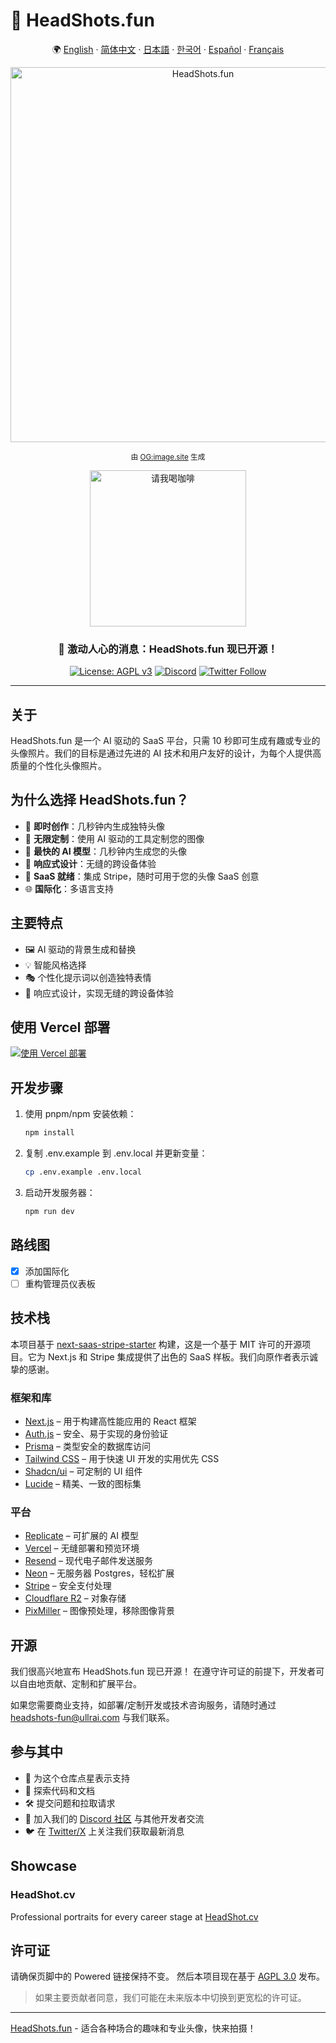 # 📸 HeadShots.fun

<div align="center">

🌍 [English](README.md) · [简体中文](README.zh-CN.md) · [日本語](README.ja.md) · [한국어](README.ko.md) · [Español](README.es.md) · [Français](README.fr.md)

<img src="https://s.ogimage.site/user-cases/headshots-fun.jpg" alt="HeadShots.fun" width="600" />

<sup>由 [OG:image.site](https://ogimage.site/?from=headshots-fun-github) 生成</sup>

<a href="https://ko-fi.com/visoar">
  <img src="https://img.shields.io/badge/请我喝咖啡-支持项目发展-FFDD00?style=for-the-badge&logo=buy-me-a-coffee&logoColor=black" alt="请我喝咖啡" width="250">
</a>

### 🎉 激动人心的消息：HeadShots.fun 现已开源！

[![License: AGPL v3](https://img.shields.io/badge/License-AGPL%20v3-blue.svg)](https://www.gnu.org/licenses/agpl-3.0)
[![Discord](https://img.shields.io/discord/1261197667053207608?color=7289da&label=Discord&logo=discord&logoColor=ffffff)](https://discord.gg/vdqwAcp7mf)
[![Twitter Follow](https://img.shields.io/twitter/follow/ullr_ai?style=social)](https://twitter.com/ullr_ai)

</div>

---

## 关于

HeadShots.fun 是一个 AI 驱动的 SaaS 平台，只需 10 秒即可生成有趣或专业的头像照片。我们的目标是通过先进的 AI 技术和用户友好的设计，为每个人提供高质量的个性化头像照片。

## 为什么选择 HeadShots.fun？

- 🎨 **即时创作**：几秒钟内生成独特头像
- 🌈 **无限定制**：使用 AI 驱动的工具定制您的图像
- 📸 **最快的 AI 模型**：几秒钟内生成您的头像
- 📱 **响应式设计**：无缝的跨设备体验
- 💼 **SaaS 就绪**：集成 Stripe，随时可用于您的头像 SaaS 创意
- 🌐 **国际化**：多语言支持

## 主要特点

- 🖼️ AI 驱动的背景生成和替换
- 💡 智能风格选择
- 🎭 个性化提示词以创造独特表情
- 📱 响应式设计，实现无缝的跨设备体验

## 使用 Vercel 部署

[![使用 Vercel 部署](https://vercel.com/button)](https://vercel.com/new/clone?repository-url=https%3A%2F%2Fgithub.com%2FUllrAI%2FHeadShots.fun)

## 开发步骤

1. 使用 pnpm/npm 安装依赖：
   ```bash
   npm install
   ```

2. 复制 .env.example 到 .env.local 并更新变量：
   ```bash
   cp .env.example .env.local
   ```

3. 启动开发服务器：
   ```bash
   npm run dev
   ```

## 路线图

- [x] 添加国际化
- [ ] 重构管理员仪表板

## 技术栈

本项目基于 [next-saas-stripe-starter](https://github.com/mickasmt/next-saas-stripe-starter) 构建，这是一个基于 MIT 许可的开源项目。它为 Next.js 和 Stripe 集成提供了出色的 SaaS 样板。我们向原作者表示诚挚的感谢。

### 框架和库
- [Next.js](https://nextjs.org/?from=headshots.fun) – 用于构建高性能应用的 React 框架
- [Auth.js](https://authjs.dev/?from=headshots.fun) – 安全、易于实现的身份验证
- [Prisma](https://www.prisma.io/?from=headshots.fun) – 类型安全的数据库访问
- [Tailwind CSS](https://tailwindcss.com/?from=headshots.fun) – 用于快速 UI 开发的实用优先 CSS
- [Shadcn/ui](https://ui.shadcn.com/?from=headshots.fun) – 可定制的 UI 组件
- [Lucide](https://lucide.dev/?from=headshots.fun) – 精美、一致的图标集

### 平台
- [Replicate](https://replicate.com/?from=headshots.fun) – 可扩展的 AI 模型
- [Vercel](https://vercel.com/?from=headshots.fun) – 无缝部署和预览环境
- [Resend](https://resend.com/?from=headshots.fun) – 现代电子邮件发送服务
- [Neon](https://neon.tech/?from=headshots.fun) – 无服务器 Postgres，轻松扩展
- [Stripe](https://stripe.com/?from=headshots.fun) – 安全支付处理
- [Cloudflare R2](https://developers.cloudflare.com/r2/?from=headshots.fun) – 对象存储
- [PixMiller](https://pixmiller.com/?from=headshots.fun) – 图像预处理，移除图像背景

## 开源

我们很高兴地宣布 HeadShots.fun 现已开源！
在遵守许可证的前提下，开发者可以自由地贡献、定制和扩展平台。

如果您需要商业支持，如部署/定制开发或技术咨询服务，请随时通过 headshots-fun@ullrai.com 与我们联系。

## 参与其中
- 🌟 为这个仓库点星表示支持
- 👀 探索代码和文档
- 🛠️ 提交问题和拉取请求
- 💬 加入我们的 [Discord 社区](https://discord.gg/vdqwAcp7mf) 与其他开发者交流
- 🐦 在 [Twitter/X](https://twitter.com/ullr_ai) 上关注我们获取最新消息

## Showcase
### HeadShot.cv
Professional portraits for every career stage at [HeadShot.cv](https://headshot.cv/)

## 许可证
请确保页脚中的 Powered 链接保持不变。
然后本项目现在基于 [AGPL 3.0](./LICENSE.md) 发布。

> 如果主要贡献者同意，我们可能在未来版本中切换到更宽松的许可证。

---
[HeadShots.fun](https://headshots.fun/?from=GitHub) - 适合各种场合的趣味和专业头像，快来拍摄！ 